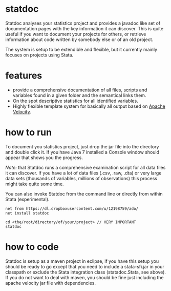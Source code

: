 statdoc
=======

Statdoc analyses your statistics project and provides a javadoc like set of
documentation pages with the key information it can discover. This is quite 
useful if you want to document your projects for others, or retrieve 
information about code written by somebody else or of an old project.

The system is setup to be extendible and flexible, but it currently mainly
focuses on projects using Stata. 

features
========

- provide a comprehensive documentation of all files, scripts and variables 
found in a given folder and the semantical links them.
- On the spot descriptive statistics for all identified variables.
- Highly flexible template system for basically all output based on
[Apache Velocity](http://velocity.apache.org/).

how to run
==========

To document you statistics project, just drop the jar file into the directory
and double click it. If you have Java 7 installed a Console window should appear 
that shows you the progress.

*Note:* that Statdoc runs a comprehensive examination script for all data files it
can discover. If you have a lot of data files (.csv, .raw, .dta) or very large
data sets (thousands of variables, millions of observations) this process might
take quite some time.

You can also invoke Statdoc from the command line or directly from within Stata
(experimental). 

```
net from https://dl.dropboxusercontent.com/u/12198759/ado/
net install statdoc

cd <the/root/directory/of/your/project> // VERY IMPORTANT
statdoc
```

how to code
===========

Statdoc is setup as a maven project in eclipse, if you have this setup you 
should be ready to go except that you need to include a stata-sfi.jar in your 
classpath or exclude the Stata integration class (statadoc.Stata, see above).
If you do not want to deal with maven, you should be fine just including 
the apache velocity jar file with dependencies.

